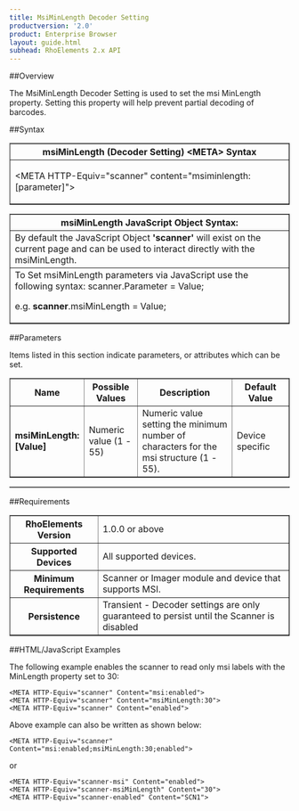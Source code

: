 ```yaml
---
title: MsiMinLength Decoder Setting
productversion: '2.0'
product: Enterprise Browser
layout: guide.html
subhead: RhoElements 2.x API
---
```


##Overview

The MsiMinLength Decoder Setting is used to set the msi MinLength property. Setting this property will help prevent partial decoding of barcodes.

##Syntax

<table class="facelift" style="width:100%" border="1" padding="5px"> <tr><th class="tableHeading">msiMinLength (Decoder Setting) &lt;META&gt; Syntax
</th></tr><tr><td class="clsSyntaxCells clsOddRow"><p>&lt;META HTTP-Equiv="scanner" content="msiminlength:[parameter]"&gt;</p></td></tr></table>
<table class="facelift" style="width:100%" border="1" padding="5px"> <tr><th class="tableHeading">msiMinLength JavaScript Object Syntax:</th></tr><tr><td class="clsSyntaxCells clsOddRow">
By default the JavaScript Object <b>'scanner'</b> will exist on the current page and can be used to interact directly with the msiMinLength.
</td></tr><tr><td class="clsSyntaxCells clsEvenRow">
To Set msiMinLength parameters via JavaScript use the following syntax: scanner.Parameter = Value;
<P />e.g. <b>scanner</b>.msiMinLength = Value;
</td></tr></table>

##Parameters


Items listed in this section indicate parameters, or attributes which can be set.
<table class="facelift" style="width:100%" border="1" padding="5px"> <col width="20%" /><col width="20%" /><col width="38%" /><col width="22%" /><tr><th class="tableHeading">Name</th><th class="tableHeading">Possible Values</th><th class="tableHeading">Description</th><th class="tableHeading">Default Value</th></tr><tr><td class="clsSyntaxCells clsOddRow"><b>msiMinLength:[Value]
</b></td><td class="clsSyntaxCells clsOddRow">Numeric value (1 - 55)</td><td class="clsSyntaxCells clsOddRow">Numeric value setting the minimum number of characters for the msi structure (1 - 55).</td><td class="clsSyntaxCells clsOddRow">Device specific</td></tr></table>
<table class="facelift" style="width:100%" border="1" padding="5px"> <col width="78%" /><col width="8%" /><col width="1%" /><col width="5%" /><col width="1%" /><col width="5%" /><col width="2%" /></table>





##Requirements

<table class="facelift" style="width:100%" border="1" padding="5px"> <tr><th class="tableHeading">RhoElements Version</th><td class="clsSyntaxCell clsEvenRow">1.0.0 or above
</td></tr><tr><th class="tableHeading">Supported Devices</th><td class="clsSyntaxCell clsOddRow">All supported devices.</td></tr><tr><th class="tableHeading">Minimum Requirements</th><td class="clsSyntaxCell clsOddRow">Scanner or Imager module and device that supports MSI.</td></tr><tr><th class="tableHeading">Persistence</th><td class="clsSyntaxCell clsEvenRow">Transient - Decoder settings are only guaranteed to persist until the Scanner is disabled</td></tr></table>


##HTML/JavaScript Examples

The following example enables the scanner to read only msi labels with the MinLength property set to 30:

	<META HTTP-Equiv="scanner" Content="msi:enabled">
	<META HTTP-Equiv="scanner" Content="msiMinLength:30">
	<META HTTP-Equiv="scanner" Content="enabled">
	
Above example can also be written as shown below:

	<META HTTP-Equiv="scanner" Content="msi:enabled;msiMinLength:30;enabled">
	
or

	<META HTTP-Equiv="scanner-msi" Content="enabled">
	<META HTTP-Equiv="scanner-msiMinLength" Content="30">
	<META HTTP-Equiv="scanner-enabled" Content="SCN1">
	





